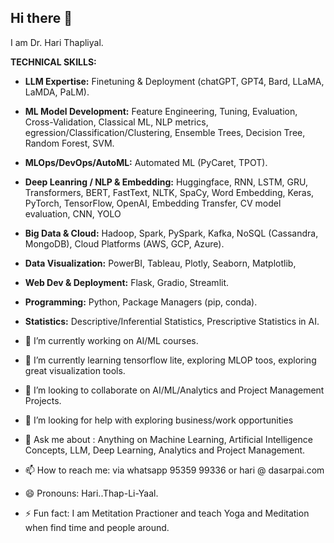 ## Hi there 👋

I am Dr. Hari Thapliyal.

**TECHNICAL SKILLS:**
- **LLM Expertise:** Finetuning & Deployment (chatGPT, GPT4, Bard, LLaMA, LaMDA, PaLM).
- **ML Model Development:** Feature Engineering, Tuning, Evaluation, Cross-Validation, Classical ML, NLP metrics, egression/Classification/Clustering, Ensemble Trees, Decision Tree, Random Forest, SVM.
- **MLOps/DevOps/AutoML:** Automated ML (PyCaret, TPOT).
- **Deep Leanring / NLP & Embedding:** Huggingface, RNN, LSTM, GRU, Transformers, BERT, FastText, NLTK, SpaCy, Word Embedding, Keras, PyTorch, TensorFlow, OpenAI, Embedding Transfer, CV model evaluation, CNN, YOLO
- **Big Data & Cloud:** Hadoop, Spark, PySpark, Kafka, NoSQL (Cassandra, MongoDB), Cloud Platforms (AWS, GCP, Azure).
- **Data Visualization:** PowerBI, Tableau, Plotly, Seaborn, Matplotlib,
- **Web Dev & Deployment:** Flask, Gradio, Streamlit.
- **Programming:** Python, Package Managers (pip, conda).
- **Statistics:** Descriptive/Inferential Statistics, Prescriptive Statistics in AI.

- 🔭 I’m currently working on AI/ML courses.
- 🌱 I’m currently learning tensorflow lite, exploring MLOP toos, exploring great visualization tools.
- 👯 I’m looking to collaborate on AI/ML/Analytics and Project Management Projects.
- 🤔 I’m looking for help with exploring business/work opportunities
- 💬 Ask me about : Anything on Machine Learning, Artificial Intelligence Concepts, LLM, Deep Learning, Analytics and Project Management.
- 📫 How to reach me: via whatsapp 95359 99336 or hari @ dasarpai.com
- 😄 Pronouns: Hari..Thap-Li-Yaal.
- ⚡ Fun fact: I am Metitation Practioner and teach Yoga and Meditation when find time and people around.
